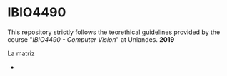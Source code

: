 # IBIO4490
This repository strictly follows the teorethical guidelines provided by the course "*IBIO4490 - Computer Vision*" at Uniandes. 
**2019**

La matriz

-

